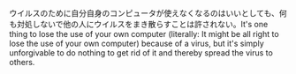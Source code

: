 <tr><td>ウイルスのために自分自身のコンピュータが使えなくなるのはいいとしても、何も対処しないで他の人にウイルスをまき散らすことは許されない。<td><tr><tr><td>It's one thing to lose the use of your own computer (literally: It might be all right to lose the use of your own computer) because of a virus, but it's simply unforgivable to do nothing to get rid of it and thereby spread the virus to others.<td><tr></table>

